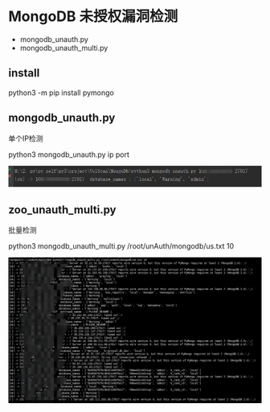 # MongoDB 未授权漏洞检测

* mongodb_unauth.py
* mongodb_unauth_multi.py

## install

python3 -m pip install pymongo

## mongodb_unauth.py

单个IP检测

python3 mongodb_unauth.py ip port

![](../imgs/mongodb/single.png)

## zoo_unauth_multi.py

批量检测

python3 mongodb_unauth_multi.py /root/unAuth/mongodb/us.txt 10

![](../imgs/mongodb/multi.png)
